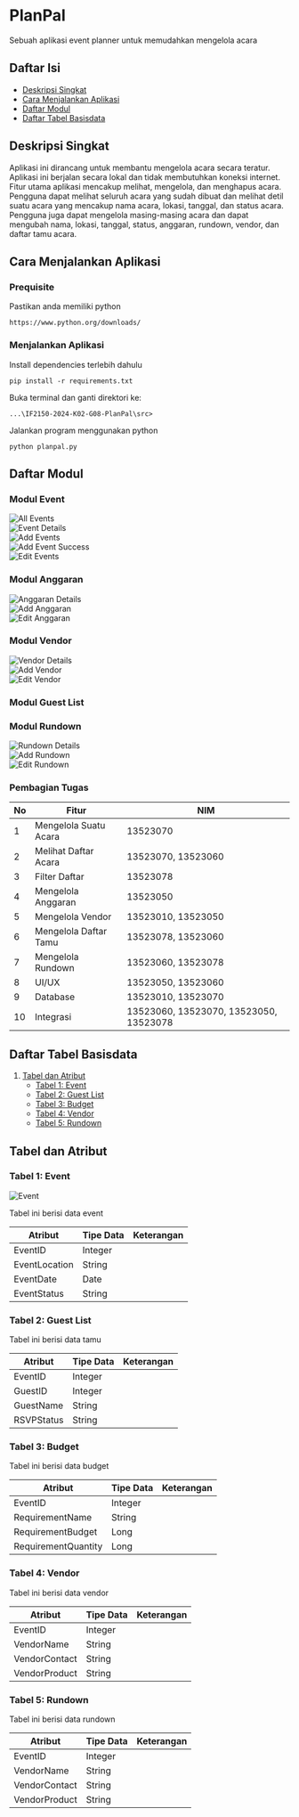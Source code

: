# PlanPal
Sebuah aplikasi event planner untuk memudahkan mengelola acara

## Daftar Isi
- [Deskripsi Singkat](#deskripsi-singkat)
- [Cara Menjalankan Aplikasi](#cara-menjalankan-aplikasi)
- [Daftar Modul](#daftar-modul)
- [Daftar Tabel Basisdata](#daftar-tabel-basisdata)

## Deskripsi Singkat

Aplikasi ini dirancang untuk membantu mengelola acara secara teratur. Aplikasi ini berjalan secara lokal dan tidak membutuhkan koneksi internet. Fitur utama aplikasi mencakup melihat, mengelola, dan menghapus acara. Pengguna dapat melihat seluruh acara yang sudah dibuat dan melihat detil suatu acara yang mencakup nama acara, lokasi, tanggal, dan status acara. Pengguna juga dapat mengelola masing-masing acara dan dapat mengubah nama, lokasi, tanggal, status, anggaran, rundown, vendor, dan daftar tamu acara.

## Cara Menjalankan Aplikasi

### Prequisite
Pastikan anda memiliki python

```
https://www.python.org/downloads/
```

### Menjalankan Aplikasi
Install dependencies terlebih dahulu
```
pip install -r requirements.txt
```

Buka terminal dan ganti direktori ke:

```
...\IF2150-2024-K02-G08-PlanPal\src>
```

Jalankan program menggunakan python
```
python planpal.py
```

## Daftar Modul

### Modul Event
![All Events](doc/All_Events.png)  
![Event Details](doc/Event_Details.png)  
![Add Events](doc/Add_Event.png)  
![Add Event Success](doc/Add_Event_Success.png)  
![Edit Events](doc/Edit_Event.png)  


### Modul Anggaran
![Anggaran Details](doc/Anggaran_Details.jpg)  
![Add Anggaran](doc/Add_Anggaran.jpg)  
![Edit Anggaran](doc/Edit_Anggaran.jpg)  


### Modul Vendor
![Vendor Details](doc/Vendor_Details.jpg)  
![Add Vendor](doc/Add_Vendor.jpg)  
![Edit Vendor](doc/Edit_Vendor.jpg)  


### Modul Guest List



### Modul Rundown
![Rundown Details](doc/Rundown_Details.png)  
![Add Rundown](doc/Add_Rundown.png)  
![Edit Rundown](doc/Edit_Rundown.jpg)  



### Pembagian Tugas

| No | Fitur   | NIM |
|----|---------|-----|
| 1  | Mengelola Suatu Acara | 13523070 |
| 2  | Melihat Daftar Acara  | 13523070, 13523060 |
| 3  | Filter Daftar     | 13523078 |
| 4  | Mengelola Anggaran    | 13523050 |
| 5  | Mengelola Vendor | 13523010, 13523050 |
| 6  | Mengelola  Daftar Tamu  | 13523078, 13523060 |
| 7  | Mengelola Rundown | 13523060, 13523078 |
| 8  | UI/UX | 13523050, 13523060 |
| 9  | Database | 13523010, 13523070 |
| 10 | Integrasi | 13523060, 13523070, 13523050, 13523078 |



## Daftar Tabel Basisdata

1. [Tabel dan Atribut](#tabel-dan-atribut)
    - [Tabel 1: Event](#tabel-1-event)
    - [Tabel 2: Guest List](#tabel-2-guest-list)
    - [Tabel 3: Budget](#tabel-3-budget)
    - [Tabel 4: Vendor](#tabel-4-vendor)
    - [Tabel 5: Rundown](#tabel-5-rundown)

## Tabel dan Atribut

### Tabel 1: Event
![Event](/my-image.png)

Tabel ini berisi data event

| Atribut       | Tipe Data | Keterangan |
|---------------|-----------|------------|
| EventID       | Integer   |            |
| EventLocation | String    |            |
| EventDate     | Date      |            |
| EventStatus   | String    |            |

### Tabel 2: Guest List

Tabel ini berisi data tamu

| Atribut    | Tipe Data | Keterangan |
|------------|-----------|------------|
| EventID    | Integer   |            |
| GuestID    | Integer   |            |
| GuestName  | String    |            |
| RSVPStatus | String    |            |

### Tabel 3: Budget

Tabel ini berisi data budget

| Atribut             | Tipe Data | Keterangan |
|---------------------|-----------|------------|
| EventID             | Integer   |            |
| RequirementName     | String    |            |
| RequirementBudget   | Long      |            |
| RequirementQuantity | Long      |            |

### Tabel 4: Vendor

Tabel ini berisi data vendor

| Atribut       | Tipe Data | Keterangan |
|---------------|-----------|------------|
| EventID       | Integer   |            |
| VendorName    | String    |            |
| VendorContact | String    |            |
| VendorProduct | String    |            |

### Tabel 5: Rundown

Tabel ini berisi data rundown

| Atribut       | Tipe Data | Keterangan |
|---------------|-----------|------------|
| EventID       | Integer   |            |
| VendorName    | String    |            |
| VendorContact | String    |            |
| VendorProduct | String    |            |
